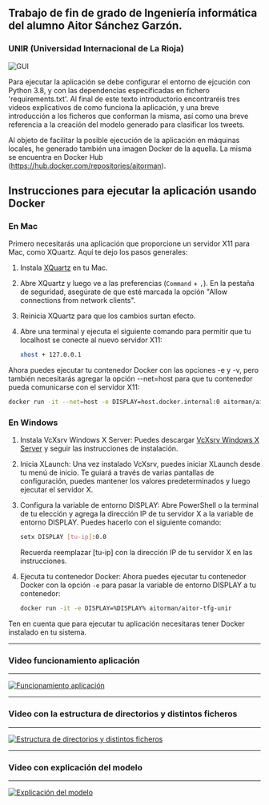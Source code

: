 ## Trabajo de fin de grado de Ingeniería informática del alumno Aitor Sánchez Garzón.
### UNIR (Universidad Internacional de La Rioja)

![GUI](https://user-images.githubusercontent.com/30757903/227030858-d44fcef9-64c1-4d58-a5ee-3c162281adc5.jpeg)





Para ejecutar la aplicación se debe configurar el entorno de ejcución con Python 3.8, y con las dependencias especificadas en fichero 'requirements.txt'. 
Al final de este texto introductorio encontraréis tres videos explicativos de como funciona la aplicación, y una breve introducción a los ficheros que conforman la misma, así como una breve referencia a la creación del modelo generado para clasificar los tweets.


Al objeto de facilitar la posible ejecución de la aplicación en máquinas locales, he generado también una imagen Docker de la aquella. La misma se encuentra en Docker Hub (https://hub.docker.com/repositories/aitorman).

## Instrucciones para ejecutar la aplicación usando Docker

### En Mac

Primero necesitarás una aplicación que proporcione un servidor X11 para Mac, como XQuartz. Aquí te dejo los pasos generales:

1. Instala [XQuartz](https://www.xquartz.org/) en tu Mac.

2. Abre XQuartz y luego ve a las preferencias (`Command` + `,`). En la pestaña de seguridad, asegúrate de que esté marcada la opción "Allow connections from network clients".

3. Reinicia XQuartz para que los cambios surtan efecto.

4. Abre una terminal y ejecuta el siguiente comando para permitir que tu localhost se conecte al nuevo servidor X11:

   ```bash
   xhost + 127.0.0.1
   ```

Ahora puedes ejecutar tu contenedor Docker con las opciones -e y -v, pero también necesitarás agregar la opción --net=host para que tu contenedor pueda comunicarse con el servidor X11:


   ```bash
   docker run -it --net=host -e DISPLAY=host.docker.internal:0 aitorman/aitor-tfg-unir
   ```
    
### En Windows

1. Instala VcXsrv Windows X Server: Puedes descargar [VcXsrv Windows X Server](https://sourceforge.net/projects/vcxsrv/) y seguir las instrucciones de instalación.

2. Inicia XLaunch: Una vez instalado VcXsrv, puedes iniciar XLaunch desde tu menú de inicio. Te guiará a través de varias pantallas de configuración, puedes mantener los valores predeterminados y luego ejecutar el servidor X.

3. Configura la variable de entorno DISPLAY: Abre PowerShell o la terminal de tu elección y agrega la dirección IP de tu servidor X a la variable de entorno DISPLAY. Puedes hacerlo con el siguiente comando:


   ```bash
   setx DISPLAY [tu-ip]:0.0
   ```

    Recuerda reemplazar [tu-ip] con la dirección IP de tu servidor X en las instrucciones.

4. Ejecuta tu contenedor Docker: Ahora puedes ejecutar tu contenedor Docker con la opción `-e` para pasar la variable de entorno DISPLAY a tu contenedor:

    ```bash
    docker run -it -e DISPLAY=%DISPLAY% aitorman/aitor-tfg-unir
    ```


Ten en cuenta que para ejecutar tu aplicación necesitaras tener Docker instalado en tu sistema. 


-----------------------------------
### Video funcionamiento aplicación
-----------------------------------
[![Funcionamiento aplicación](https://img.youtube.com/vi/M7gv71N6dwg/0.jpg)](https://youtu.be/M7gv71N6dwg "Aplicación búsqueda y clasificación de tweets")

-----------------------------------
### Video con la estructura de directorios y distintos ficheros
-----------------------------------
[![Estructura de directorios y distintos ficheros](https://img.youtube.com/vi/yNNKi3r1JQo/0.jpg)](https://youtu.be/yNNKi3r1JQo "Aplicación búsqueda y clasificación de tweets")

-----------------------------------
### Video con explicación del modelo
-----------------------------------
[![Explicación del modelo](https://img.youtube.com/vi/YYCA7AtKmiQ/0.jpg)](https://youtu.be/YYCA7AtKmiQ "Aplicación búsqueda y clasificación de tweets")

